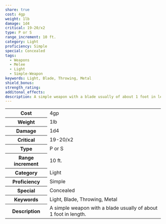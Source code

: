 ```yaml
---
share: true
cost: 4gp
weight: 1lb
damage: 1d4
critical: 19-20/x2
type: P or S
range_increment: 10 ft.
category: Light
proficiency: Simple
special: Concealed
tags:
  - Weapons
  - Melee
  - Light
  - Simple-Weapon
keywords: Light, Blade, Throwing, Metal
shield_bonus: 
strength_rating: 
additonal_effects: 
description: A simple weapon with a blade usually of about 1 foot in length.
---
```


<p><span style="overflow-x: auto;"><table><tbody><tr><th>Cost</th><td>4gp</td></tr><tr><th>Weight</th><td>1lb</td></tr><tr><th>Damage</th><td>1d4</td></tr><tr><th>Critical</th><td>19-20/x2</td></tr><tr><th>Type</th><td>P or S</td></tr><tr><th>Range increment</th><td>10 ft.</td></tr><tr><th>Category</th><td>Light</td></tr><tr><th>Proficiency</th><td>Simple</td></tr><tr><th>Special</th><td>Concealed</td></tr><tr><th>Keywords</th><td>Light, Blade, Throwing, Metal</td></tr><tr><th>Description</th><td>A simple weapon with a blade usually of about 1 foot in length.</td></tr></tbody></table></span></p>

